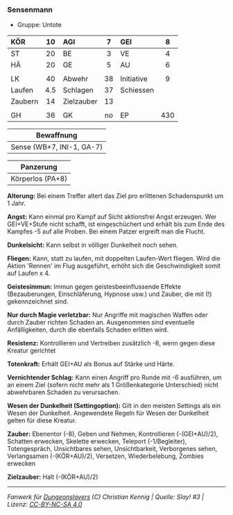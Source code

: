 ### Sensenmann

- Gruppe: Untote

| KÖR     | 10  | AGI        |  7  | GEI        |  8  |
| :------ | :-: | :--------- | :-: | :--------- | :-: |
| ST      | 20  | BE         |  3  | VE         |  4  |
| HÄ      | 20  | GE         |  5  | AU         |  6  |
|         |     |            |     |            |     |
| LK      | 40  | Abwehr     | 38  | Initiative |  9  |
| Laufen  | 4.5 | Schlagen   | 37  | Schiessen  |     |
| Zaubern | 14  | Zielzauber | 13  |            |     |
|         |     |            |     |            |     |
| GH      | 36  | GK         | no  | EP         | 430 |

|        Bewaffnung         |
| :-----------------------: |
| Sense (WB+7, INI-1, GA-7) |

|    Panzerung     |
| :--------------: |
| Körperlos (PA+8) |

**Alterung:** Bei einem Treffer altert das Ziel pro erlittenen Schadenspunkt um 1 Jahr.

**Angst:** Kann einmal pro Kampf auf Sicht aktionsfrei Angst erzeugen. Wer GEI+VE+Stufe nicht schafft, ist eingeschüchert und erhält bis zum Ende des Kampfes -5 auf alle Proben. Bei einem Patzer ergreift man die Flucht.

**Dunkelsicht:** Kann selbst in völliger Dunkelheit noch sehen.

**Fliegen:** Kann, statt zu laufen, mit doppelten Laufen-Wert fliegen. Wird die Aktion 'Rennen' im Flug ausgeführt, erhöht sich die Geschwindigkeit somit auf Laufen x 4.

**Geistesimmun:** Immun gegen geistesbeeinflussende Effekte (Bezauberungen, Einschläferung, Hypnose usw.) und Zauber, die mit (!) gekennzeichnet sind.

**Nur durch Magie verletzbar:** Nur Angriffe mit magischen Waffen oder durch Zauber richten Schaden an. Ausgenommen sind eventuelle Anfälligkeiten, durch die ebenfalls Schaden erlitten wird.

**Resistenz:** Kontrollieren und Vertreiben zusätzlich -8, wenn gegen diese Kreatur gerichtet

**Totenkraft:** Erhält GEI+AU als Bonus auf Stärke und Härte.

**Vernichtender Schlag:** Kann einen Angriff pro Runde mit -6 ausführen, um an einem Ziel (sofern nicht mehr als 1 Größenkategorie Unterschied) nicht abwehrbaren Schaden zu verursachen.

**Wesen der Dunkelheit (Settingoption):** Gilt in den meisten Settings als ein Wesen der Dunkelheit. Angewendete Regeln für Wesen der Dunkelheit gelten für diese Kreatur.

**Zauber:** Ebenentor (-8), Geben und Nehmen, Kontrollieren (-(GEI+AU)/2), Schatten erwecken, Skelette erwecken, Teleport (-1/Begleiter), Totengespräch, Unsichtbares sehen, Unsichtbarkeit, Verborgenes sehen, Verlangsamen (-(KÖR+AU)/2), Versetzen, Wiederbelebung, Zombies erwecken

**Zielzauber:** Halt (-(KÖR+AU)/2)

---

_Fanwerk für [Dungeonslayers](https://www.dungeonslayers.net/) (C) Christian Kennig | Quelle: Slay! #3 | Lizenz: [CC-BY-NC-SA 4.0](https://creativecommons.org/licenses/by-nc-sa/4.0/deed.de)_

